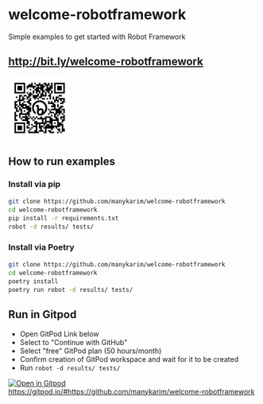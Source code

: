 # welcome-robotframework
Simple examples to get started with Robot Framework

## http://bit.ly/welcome-robotframework

<img src='bit.ly_welcome-robotframework.png' width='25%'>

## How to run examples

### Install via pip

```bash	
git clone https://github.com/manykarim/welcome-robotframework
cd welcome-robotframework
pip install -r requirements.txt
robot -d results/ tests/
```

### Install via Poetry
    
```bash
git clone https://github.com/manykarim/welcome-robotframework
cd welcome-robotframework
poetry install
poetry run robot -d results/ tests/
```



## Run in Gitpod

- Open GitPod Link below
- Select to "Continue with GitHub"
- Select "free" GitPod plan (50 hours/month)
- Confirm creation of GitPod workspace and wait for it to be created
- Run `robot -d results/ tests/`

[![Open in Gitpod](https://gitpod.io/button/open-in-gitpod.svg)](https://gitpod.io/#https://github.com/manykarim/welcome-robotframework)  
https://gitpod.io/#https://github.com/manykarim/welcome-robotframework
